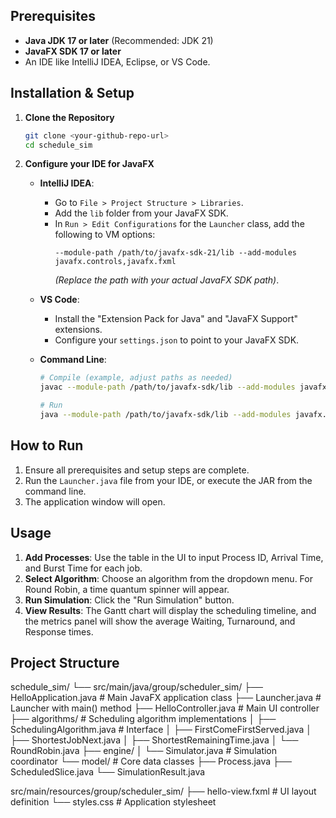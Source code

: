 
## Prerequisites

- **Java JDK 17 or later** (Recommended: JDK 21)
- **JavaFX SDK 17 or later**
- An IDE like IntelliJ IDEA, Eclipse, or VS Code.

## Installation & Setup

1.  **Clone the Repository**
    ```bash
    git clone <your-github-repo-url>
    cd schedule_sim
    ```

2.  **Configure your IDE for JavaFX**
    - **IntelliJ IDEA**:
      - Go to `File > Project Structure > Libraries`.
      - Add the `lib` folder from your JavaFX SDK.
      - In `Run > Edit Configurations` for the `Launcher` class, add the following to VM options:
        ```
        --module-path /path/to/javafx-sdk-21/lib --add-modules javafx.controls,javafx.fxml
        ```
        *(Replace the path with your actual JavaFX SDK path)*.

    - **VS Code**:
      - Install the "Extension Pack for Java" and "JavaFX Support" extensions.
      - Configure your `settings.json` to point to your JavaFX SDK.

    - **Command Line**:
      ```bash
      # Compile (example, adjust paths as needed)
      javac --module-path /path/to/javafx-sdk/lib --add-modules javafx.controls,javafx.fxml -d out src/main/java/group/scheduler_sim/**/*.java src/main/java/group/scheduler_sim/*.java

      # Run
      java --module-path /path/to/javafx-sdk/lib --add-modules javafx.controls,javafx.fxml -cp out group.scheduler_sim.Launcher
      ```

## How to Run

1.  Ensure all prerequisites and setup steps are complete.
2.  Run the `Launcher.java` file from your IDE, or execute the JAR from the command line.
3.  The application window will open.

## Usage

1.  **Add Processes**: Use the table in the UI to input Process ID, Arrival Time, and Burst Time for each job.
2.  **Select Algorithm**: Choose an algorithm from the dropdown menu. For Round Robin, a time quantum spinner will appear.
3.  **Run Simulation**: Click the "Run Simulation" button.
4.  **View Results**: The Gantt chart will display the scheduling timeline, and the metrics panel will show the average Waiting, Turnaround, and Response times.

## Project Structure
schedule_sim/
└── src/main/java/group/scheduler_sim/
├── HelloApplication.java # Main JavaFX application class
├── Launcher.java # Launcher with main() method
├── HelloController.java # Main UI controller
├── algorithms/ # Scheduling algorithm implementations
│ ├── SchedulingAlgorithm.java # Interface
│ ├── FirstComeFirstServed.java
│ ├── ShortestJobNext.java
│ ├── ShortestRemainingTime.java
│ └── RoundRobin.java
├── engine/
│ └── Simulator.java # Simulation coordinator
└── model/ # Core data classes
├── Process.java
├── ScheduledSlice.java
└── SimulationResult.java

src/main/resources/group/scheduler_sim/
├── hello-view.fxml # UI layout definition
└── styles.css # Application stylesheet
